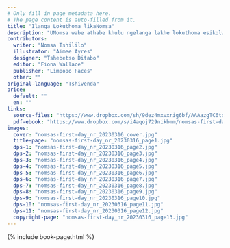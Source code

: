 ```yaml
---
# Only fill in page metadata here.
# The page content is auto-filled from it.
title: "Ilanga Lokuthoma likaNomsa"
description: "UNomsa wabe athabe khulu ngelanga lakhe lokuthoma esikolweni. Kodwana wathi nakahlangana noMusa, wafunda isifundo sakhe sokuthoma ngendlela engakalindeleki!"
contributors:
  writer: "Nomsa Tshililo"
  illustrator: "Aimee Ayres"
  designer: "Tshebetso Ditabo"
  editor: "Fiona Wallace"
  publisher: "Limpopo Faces"
  other: ""
original-language: "Tshivenda"
price:
  default: ""
  en: ""
links:
  source-files: "https://www.dropbox.com/sh/9dez4mxvxrig6bf/AAAazgTC6td7nH27TsaZh81La?dl=0"
  pdf-ebook: "https://www.dropbox.com/s/i4aqoj729nikbmm/nomsas-first-day_nr_20230316.pdf?dl=0"
images:
  cover: "nomsas-first-day_nr_20230316_cover.jpg"
  title-page: "nomsas-first-day_nr_20230316_page1.jpg"
  dps-1: "nomsas-first-day_nr_20230316_page2.jpg"
  dps-2: "nomsas-first-day_nr_20230316_page3.jpg"
  dps-3: "nomsas-first-day_nr_20230316_page4.jpg"
  dps-4: "nomsas-first-day_nr_20230316_page5.jpg"
  dps-5: "nomsas-first-day_nr_20230316_page6.jpg"
  dps-6: "nomsas-first-day_nr_20230316_page7.jpg"
  dps-7: "nomsas-first-day_nr_20230316_page8.jpg"
  dps-8: "nomsas-first-day_nr_20230316_page9.jpg"
  dps-9: "nomsas-first-day_nr_20230316_page10.jpg"
  dps-10: "nomsas-first-day_nr_20230316_page11.jpg"
  dps-11: "nomsas-first-day_nr_20230316_page12.jpg"
  copyright-page: "nomsas-first-day_nr_20230316_page13.jpg"
---
```


{% include book-page.html %}
